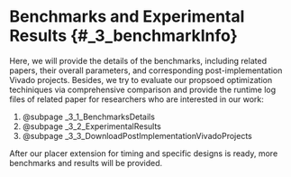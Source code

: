 # Benchmarks and Experimental Results {#_3_benchmarkInfo}


Here, we will provide the details of the benchmarks, including related papers, their overall parameters, and corresponding post-implementation Vivado projects. Besides, we try to evaluate our propsoed optimization techiniques via comprehensive comparison and provide the runtime log files of related paper for researchers who are interested in our work:


1. @subpage _3_1_BenchmarksDetails
2. @subpage _3_2_ExperimentalResults
3. @subpage _3_3_DownloadPostImplementationVivadoProjects

After our placer extension for timing and specific designs is ready, more benchmarks and results will be provided.